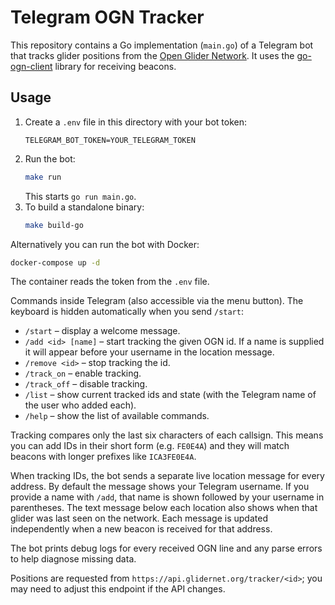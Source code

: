 # Telegram OGN Tracker
This repository contains a Go implementation (`main.go`) of a Telegram bot that tracks glider positions from the [Open Glider Network](https://www.glidernet.org/). It uses the [go-ogn-client](https://github.com/evtaccount/ogn-client) library for receiving beacons.

## Usage

1. Create a `.env` file in this directory with your bot token:
   ```
   TELEGRAM_BOT_TOKEN=YOUR_TELEGRAM_TOKEN
   ```
2. Run the bot:
   ```sh
   make run
   ```
   This starts `go run main.go`.
3. To build a standalone binary:
    ```sh
    make build-go
    ```

Alternatively you can run the bot with Docker:

```sh
docker-compose up -d
```

The container reads the token from the `.env` file.

Commands inside Telegram (also accessible via the menu button). The keyboard is hidden automatically when you send `/start`:
- `/start` – display a welcome message.
- `/add <id> [name]` – start tracking the given OGN id. If a name is supplied it will appear before your username in the location message.
- `/remove <id>` – stop tracking the id.
- `/track_on` – enable tracking.
- `/track_off` – disable tracking.
- `/list` – show current tracked ids and state (with the Telegram name of the user who added each).
- `/help` – show the list of available commands.

Tracking compares only the last six characters of each callsign. This means you
can add IDs in their short form (e.g. `FE0E4A`) and they will match beacons with
longer prefixes like `ICA3FE0E4A`.

When tracking IDs, the bot sends a separate live location message for every
address. By default the message shows your Telegram username. If you provide a
name with `/add`, that name is shown followed by your username in parentheses.
The text message below each location also shows when that glider was last seen
on the network. Each message is updated independently when a new beacon is
received for that address.

The bot prints debug logs for every received OGN line and any parse errors to help diagnose missing data.

Positions are requested from `https://api.glidernet.org/tracker/<id>`; you may
need to adjust this endpoint if the API changes.
